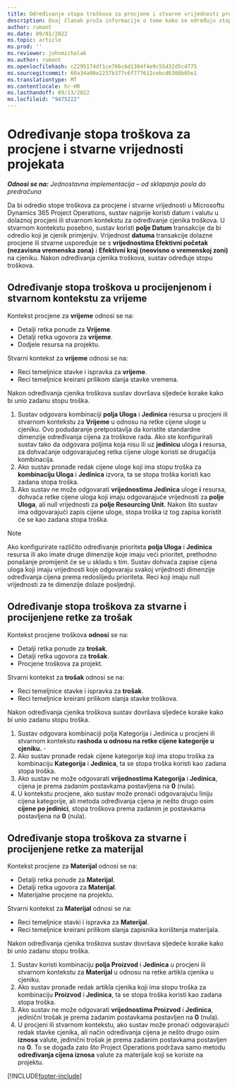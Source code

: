 ```yaml
---
title: Određivanje stopa troškova za procjene i stvarne vrijednosti projekata
description: Ovaj članak pruža informacije o tome kako se određuju stope troškova za procjene i stvarne vrijednosti projekata.
author: rumant
ms.date: 09/01/2022
ms.topic: article
ms.prod: ''
ms.reviewer: johnmichalak
ms.author: rumant
ms.openlocfilehash: c2295174df1ce766c6d1304f4e9c55d32d5c4775
ms.sourcegitcommit: 60a34a00e2237b377c6f777612cebcd6380b05e1
ms.translationtype: MT
ms.contentlocale: hr-HR
ms.lasthandoff: 09/13/2022
ms.locfileid: "9475222"
---
```

# <a name="determine-cost-rates-for-project-estimates-and-actuals"></a>Određivanje stopa troškova za procjene i stvarne vrijednosti projekata

_**Odnosi se na:** Jednostavna implementacija – od sklapanja posla do predračuna_

Da bi odredio stope troškova za procjene i stvarne vrijednosti u Microsoftu Dynamics 365 Project Operations, sustav najprije koristi datum i valutu u dolaznoj procjeni ili stvarnom kontekstu za određivanje cjenika troškova. U stvarnom kontekstu posebno, sustav koristi **polje Datum** transakcije da bi odredio koji je cjenik primjenjiv. Vrijednost **datuma** transakcije dolazne procjene ili stvarne uspoređuje se s **vrijednostima Efektivni početak (nezavisna vremenska zona)** i **Efektivni kraj (neovisno o vremenskoj zoni)** na cjeniku. Nakon određivanja cjenika troškova, sustav određuje stopu troškova. 

## <a name="determining-cost-rates-in-estimate-and-actual-contexts-for-time"></a>Određivanje stopa troškova u procijenjenom i stvarnom kontekstu za vrijeme

Kontekst procjene za **vrijeme** odnosi se na:

- Detalji retka ponude za **Vrijeme**.
- Detalji retka ugovora za **vrijeme**.
- Dodjele resursa na projektu.

Stvarni kontekst za **vrijeme** odnosi se na:

- Reci temeljnice stavke i ispravka za **vrijeme**.
- Reci temeljnice kreirani prilikom slanja stavke vremena.

Nakon određivanja cjenika troškova sustav dovršava sljedeće korake kako bi unio zadanu stopu troška.

1. Sustav odgovara kombinaciji **polja Uloga** i **Jedinica** resursa u procjeni ili stvarnom kontekstu za **Vrijeme** u odnosu na retke cijene uloge u cjeniku. Ovo podudaranje pretpostavlja da koristite standardne dimenzije određivanja cijena za troškove rada. Ako ste konfigurirali sustav tako da odgovara poljima koja nisu ili uz **jedinicu** uloga **i** resursa, za dohvaćanje odgovarajućeg retka cijene uloge koristi se drugačija kombinacija.
1. Ako sustav pronađe redak cijene uloge koji ima stopu troška za **kombinaciju Uloga** i **Jedinica** izvora, ta se stopa troška koristi kao zadana stopa troška.
1. Ako sustav ne može odgovarati **vrijednostima Jedinica** uloge **i** resursa, dohvaća retke cijene uloga koji imaju odgovarajuće vrijednosti za **polje Uloga**, ali null vrijednosti za **polje Resourcing Unit**. Nakon što sustav ima odgovarajući zapis cijene uloge, stopa troška iz tog zapisa koristit će se kao zadana stopa troška.

> [!NOTE]
> Ako konfigurirate različito određivanje prioriteta **polja Uloga** i **Jedinica** resursa ili ako imate druge dimenzije koje imaju veći prioritet, prethodno ponašanje promijenit će se u skladu s tim. Sustav dohvaća zapise cijena uloga koji imaju vrijednosti koje odgovaraju svakoj vrijednosti dimenzije određivanja cijena prema redoslijedu prioriteta. Reci koji imaju null vrijednosti za te dimenzije dolaze posljednji.

## <a name="determining-cost-rates-on-actual-and-estimate-lines-for-expense"></a>Određivanje stopa troškova za stvarne i procijenjene retke za trošak

Kontekst procjene troškova **odnosi** se na:

- Detalji retka ponude za **trošak**.
- Detalji retka ugovora za **trošak**.
- Procjene troškova za projekt.

Stvarni kontekst za **trošak** odnosi se na:

- Reci temeljnice stavke i ispravka za **trošak**.
- Reci temeljnice kreirani prilikom slanja stavke troškova.

Nakon određivanja cjenika troškova sustav dovršava sljedeće korake kako bi unio zadanu stopu troška.

1. Sustav odgovara kombinaciji polja Kategorija i Jedinica u procjeni ili stvarnom kontekstu **rashoda** **u odnosu na retke cijene kategorije u cjeniku.** **·**
1. Ako sustav pronađe redak cijene kategorije koji ima stopu troška za kombinaciju **Kategorija** i **Jedinica**, ta se stopa troška koristi kao zadana stopa troška.
1. Ako sustav ne može odgovarati **vrijednostima Kategorija** i **Jedinica**, cijena je prema zadanim postavkama postavljena na **0** (nula).
1. U kontekstu procjene, ako sustav može pronaći odgovarajuću liniju cijena kategorije, ali metoda određivanja cijena je nešto drugo osim **cijene po jedinici**, stopa troškova prema zadanim je postavkama postavljena na **0** (nula).

## <a name="determining-cost-rates-on-actual-and-estimate-lines-for-material"></a>Određivanje stopa troškova za stvarne i procijenjene retke za materijal

Kontekst procjene za **Materijal** odnosi se na:

- Detalji retka ponude za **Materijal**.
- Detalji retka ugovora za **Materijal**.
- Materijalne procjene na projektu.

Stvarni kontekst za **Materijal** odnosi se na:

- Reci temeljnice stavki i ispravka za **Materijal**.
- Reci temeljnice kreirani prilikom slanja zapisnika korištenja materijala.

Nakon određivanja cjenika troškova sustav dovršava sljedeće korake kako bi unio zadanu stopu troška.

1. Sustav koristi kombinaciju **polja Proizvod** i **Jedinica** u procjeni ili stvarnom kontekstu za **Materijal** u odnosu na retke artikla cjenika u cjeniku.
1. Ako sustav pronađe redak artikla cjenika koji ima stopu troška za kombinaciju **Proizvod** i **Jedinica**, ta se stopa troška koristi kao zadana stopa troška.
1. Ako sustav ne može odgovarati **vrijednostima Proizvod** i **Jedinica**, jedinični trošak je prema zadanim postavkama postavljen na **0** (nula).
1. U procjeni ili stvarnom kontekstu, ako sustav može pronaći odgovarajući redak stavke cjenika, ali način određivanja cijena je nešto drugo osim **iznosa** valute, jedinični trošak je prema zadanim postavkama postavljen na **0**. To se događa zato što Project Operations podržava samo metodu **određivanja cijena iznosa** valute za materijale koji se koriste na projektu.

[!INCLUDE[footer-include](../../includes/footer-banner.md)]

